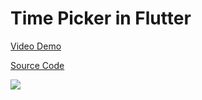 # Time Picker in Flutter

[Video Demo](https://youtu.be/s_YGWwbmrZQ)

[Source Code](../source/time-picker-in-flutter.dart)

![](../images/time-picker-in-flutter.jpg)
